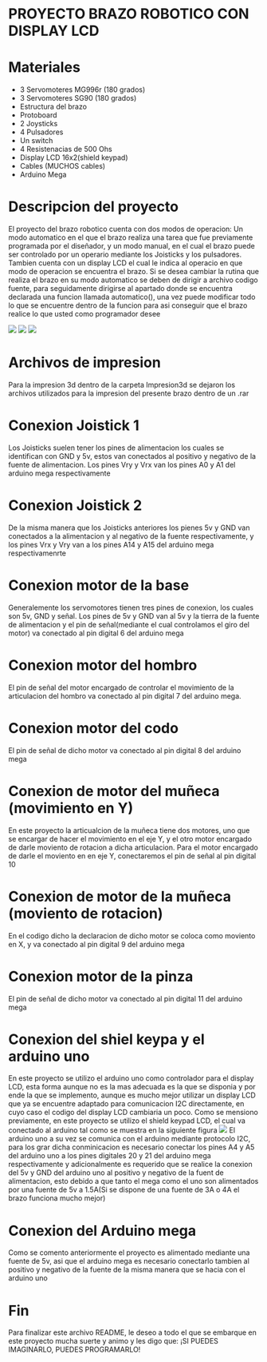 # PROYECTO BRAZO ROBOTICO CON DISPLAY LCD

# Materiales
- 3 Servomoteres MG996r (180 grados)
- 3 Servomoteres SG90 (180 grados)
- Estructura del brazo 
- Protoboard 
- 2 Joysticks
- 4 Pulsadores 
- Un switch
- 4 Resistenacias de 500 Ohs 
- Display LCD 16x2(shield keypad)
- Cables (MUCHOS cables)
- Arduino Mega

# Descripcion del proyecto
El proyecto del brazo robotico cuenta con dos modos de operacion: Un modo automatico en el que el brazo realiza una tarea que fue previamente programada por el diseñador, y un modo manual, en el cual el brazo puede ser controlado por un operario mediante los Joisticks y los pulsadores. Tambien cuenta con un display LCD el cual le indica al operacio en que modo de operacion se encuentra el brazo. Si se desea cambiar la rutina que realiza el brazo en su modo automatico se deben de dirigir a archivo codigo fuente, para seguidamente dirigirse al apartado donde se encuentra declarada una funcion llamada automatico(), una vez puede modificar todo lo que se encuentre dentro de la funcion para asi conseguir que el brazo realice lo que usted como programador desee

![](/Imagenes/IMG1.jpg)
![](/Imagenes/IMG2jpg.jpg)
![](Imagenes/IMG3.jpg)

# Archivos de impresion
Para la impresion 3d dentro de la carpeta Impresion3d se dejaron los archivos utilizados para la impresion del presente brazo dentro de un .rar

# Conexion Joistick 1
Los Joisticks suelen tener los pines de alimentacion los cuales se identifican con GND y 5v, estos van conectados al positivo y negativo de la fuente de alimentacion. Los pines Vry y Vrx van los pines A0 y A1 del arduino mega respectivamente

# Conexion Joistick 2
De la misma manera que los Joisticks anteriores los pienes 5v y GND van conectados a la alimentacion y al negativo de la fuente respectivamente, y los pines Vrx y Vry van a los pines A14 y A15 del arduino mega respectivamenrte

# Conexion motor de la base
Generalemente los servomotores tienen tres pines de conexion, los cuales son 5v, GND y señal. Los pines de 5v y GND van al 5v y la tierra de la fuente de alimentacion y el pin de señal(mediante el cual controlamos el giro del motor) va conectado al pin digital 6 del arduino mega

# Conexion motor del hombro 
El pin de señal del motor encargado de controlar el movimiento de la articulacion del hombro va conectado al pin digital 7 del arduino mega.

# Conexion motor del codo
El pin de señal de dicho motor va conectado al pin digital 8 del arduino mega 

# Conexion de motor del muñeca (movimiento en Y)
En este proyecto la articualcion de la muñeca tiene dos motores, uno que se encargar de hacer el movimiento en el eje Y, y el otro motor encargado de darle moviento de rotacion a dicha articulacion. Para el motor encargado de darle el moviento en en eje Y, conectaremos el pin de señal al pin digital 10

# Conexion de motor de la muñeca (moviento de rotacion)
En el codigo dicho la declaracion de dicho motor se coloca como moviento en X, y va conectado al pin digital 9 del arduino mega

# Conexion motor de la pinza
El pin de señal de dicho motor va conectado al pin digital 11 del arduino mega

# Conexion del shiel keypa y el arduino uno
En este proyecto se utilizo el arduino uno como controlador para el display LCD, esta forma aunque no es la mas adecuada es la que se disponia y por ende la que se implemento, aunque es mucho mejor utilizar un display LCD que ya se encuentre adaptado para comunicacion I2C directamente, en cuyo caso el codigo del display LCD cambiaria un poco. Como se mensiono previamente, en este proyecto se utilizo el shield keypad LCD, el cual va conectado al arduino tal como se muestra en la siguiente figura
![](/Imagenes/IMG4.jpg/)
El arduino uno a su vez se comunica con el arduino mediante protocolo I2C, para los grar dicha conminicacion es necesario conectar los pines A4 y A5 del arduino uno a los pines digitales 20 y 21 del arduino mega respectivamente y adicionalmente es requerido que se realice la conexion del 5v y GND del arduino uno al positivo y negativo de la fuent de alimentacion, esto debido a que tanto el mega como el uno son alimentados por una fuente de 5v a 1.5A(Si se dispone de una fuente de 3A o 4A el brazo funciona mucho mejor)

# Conexion del Arduino mega
Como se comento anteriormente el proyecto es alimentado mediante una fuente de 5v, asi que el arduino mega es necesario conectarlo tambien al positivo y negativo de la fuente de la misma manera que se hacia con el arduino uno 

# Fin
Para finalizar este archivo README, le deseo a todo el que se embarque en este proyecto mucha suerte y animo y les digo que: ¡SI PUEDES IMAGINARLO, PUEDES PROGRAMARLO!

